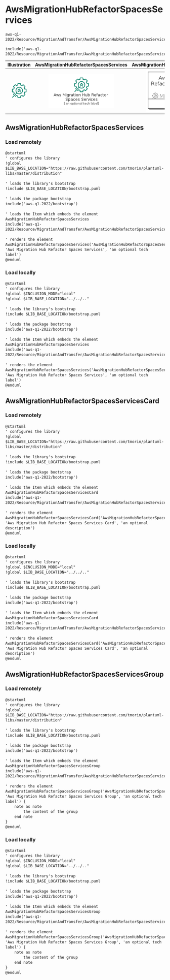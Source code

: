 # AwsMigrationHubRefactorSpacesServices


```text
aws-q1-2022/Resource/MigrationAndTransfer/AwsMigrationHubRefactorSpacesServices
```

```text
include('aws-q1-2022/Resource/MigrationAndTransfer/AwsMigrationHubRefactorSpacesServices')
```



| Illustration | AwsMigrationHubRefactorSpacesServices | AwsMigrationHubRefactorSpacesServicesCard | AwsMigrationHubRefactorSpacesServicesGroup |
| :---: | :---: | :---: | :---: |
| ![illustration for Illustration](../../../aws-q1-2022/Resource/MigrationAndTransfer/AwsMigrationHubRefactorSpacesServices.png) | ![illustration for AwsMigrationHubRefactorSpacesServices](../../../aws-q1-2022/Resource/MigrationAndTransfer/AwsMigrationHubRefactorSpacesServices.Local.png) | ![illustration for AwsMigrationHubRefactorSpacesServicesCard](../../../aws-q1-2022/Resource/MigrationAndTransfer/AwsMigrationHubRefactorSpacesServicesCard.Local.png) | ![illustration for AwsMigrationHubRefactorSpacesServicesGroup](../../../aws-q1-2022/Resource/MigrationAndTransfer/AwsMigrationHubRefactorSpacesServicesGroup.Local.png) |




## AwsMigrationHubRefactorSpacesServices

### Load remotely
```plantuml
@startuml
' configures the library
!global $LIB_BASE_LOCATION="https://raw.githubusercontent.com/tmorin/plantuml-libs/master/distribution"

' loads the library's bootstrap
!include $LIB_BASE_LOCATION/bootstrap.puml

' loads the package bootstrap
include('aws-q1-2022/bootstrap')

' loads the Item which embeds the element AwsMigrationHubRefactorSpacesServices
include('aws-q1-2022/Resource/MigrationAndTransfer/AwsMigrationHubRefactorSpacesServices')

' renders the element
AwsMigrationHubRefactorSpacesServices('AwsMigrationHubRefactorSpacesServices', 'Aws Migration Hub Refactor Spaces Services', 'an optional tech label')
@enduml
```

### Load locally
```plantuml
@startuml
' configures the library
!global $INCLUSION_MODE="local"
!global $LIB_BASE_LOCATION="../../.."

' loads the library's bootstrap
!include $LIB_BASE_LOCATION/bootstrap.puml

' loads the package bootstrap
include('aws-q1-2022/bootstrap')

' loads the Item which embeds the element AwsMigrationHubRefactorSpacesServices
include('aws-q1-2022/Resource/MigrationAndTransfer/AwsMigrationHubRefactorSpacesServices')

' renders the element
AwsMigrationHubRefactorSpacesServices('AwsMigrationHubRefactorSpacesServices', 'Aws Migration Hub Refactor Spaces Services', 'an optional tech label')
@enduml
```

## AwsMigrationHubRefactorSpacesServicesCard

### Load remotely
```plantuml
@startuml
' configures the library
!global $LIB_BASE_LOCATION="https://raw.githubusercontent.com/tmorin/plantuml-libs/master/distribution"

' loads the library's bootstrap
!include $LIB_BASE_LOCATION/bootstrap.puml

' loads the package bootstrap
include('aws-q1-2022/bootstrap')

' loads the Item which embeds the element AwsMigrationHubRefactorSpacesServicesCard
include('aws-q1-2022/Resource/MigrationAndTransfer/AwsMigrationHubRefactorSpacesServices')

' renders the element
AwsMigrationHubRefactorSpacesServicesCard('AwsMigrationHubRefactorSpacesServicesCard', 'Aws Migration Hub Refactor Spaces Services Card', 'an optional description')
@enduml
```

### Load locally
```plantuml
@startuml
' configures the library
!global $INCLUSION_MODE="local"
!global $LIB_BASE_LOCATION="../../.."

' loads the library's bootstrap
!include $LIB_BASE_LOCATION/bootstrap.puml

' loads the package bootstrap
include('aws-q1-2022/bootstrap')

' loads the Item which embeds the element AwsMigrationHubRefactorSpacesServicesCard
include('aws-q1-2022/Resource/MigrationAndTransfer/AwsMigrationHubRefactorSpacesServices')

' renders the element
AwsMigrationHubRefactorSpacesServicesCard('AwsMigrationHubRefactorSpacesServicesCard', 'Aws Migration Hub Refactor Spaces Services Card', 'an optional description')
@enduml
```

## AwsMigrationHubRefactorSpacesServicesGroup

### Load remotely
```plantuml
@startuml
' configures the library
!global $LIB_BASE_LOCATION="https://raw.githubusercontent.com/tmorin/plantuml-libs/master/distribution"

' loads the library's bootstrap
!include $LIB_BASE_LOCATION/bootstrap.puml

' loads the package bootstrap
include('aws-q1-2022/bootstrap')

' loads the Item which embeds the element AwsMigrationHubRefactorSpacesServicesGroup
include('aws-q1-2022/Resource/MigrationAndTransfer/AwsMigrationHubRefactorSpacesServices')

' renders the element
AwsMigrationHubRefactorSpacesServicesGroup('AwsMigrationHubRefactorSpacesServicesGroup', 'Aws Migration Hub Refactor Spaces Services Group', 'an optional tech label') {
    note as note
        the content of the group
    end note
}
@enduml
```

### Load locally
```plantuml
@startuml
' configures the library
!global $INCLUSION_MODE="local"
!global $LIB_BASE_LOCATION="../../.."

' loads the library's bootstrap
!include $LIB_BASE_LOCATION/bootstrap.puml

' loads the package bootstrap
include('aws-q1-2022/bootstrap')

' loads the Item which embeds the element AwsMigrationHubRefactorSpacesServicesGroup
include('aws-q1-2022/Resource/MigrationAndTransfer/AwsMigrationHubRefactorSpacesServices')

' renders the element
AwsMigrationHubRefactorSpacesServicesGroup('AwsMigrationHubRefactorSpacesServicesGroup', 'Aws Migration Hub Refactor Spaces Services Group', 'an optional tech label') {
    note as note
        the content of the group
    end note
}
@enduml
```

